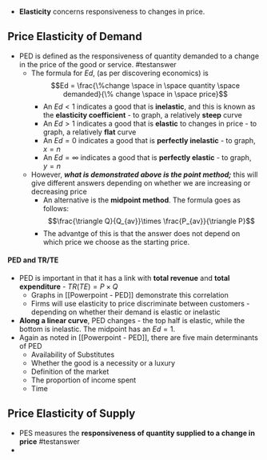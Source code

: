 - **Elasticity** concerns responsiveness to changes in price.

## Price Elasticity of Demand
- PED is defined as the responsiveness of quantity demanded to a change in the price of the good or service. #testanswer 
	- The formula for $Ed$, (as per discovering economics) is $$Ed = \frac{\%change \space in \space quantity \space demanded}{\% change \space in \space price}$$
		- An $Ed < 1$ indicates a good that is **inelastic**, and this is known as the **elasticity coefficient** - to graph, a relatively **steep** curve
		- An $Ed > 1$ indicates a good that is **elastic** to changes in price - to graph, a relatively **flat** curve
		- An $Ed=0$ indicates a good that is **perfectly inelastic** - to graph, $x=n$
		- An $Ed=\infty$ indicates a good that is **perfectly elastic** - to graph, $y=n$
	- However, ***what is demonstrated above is the point method;*** this will give different answers depending on whether we are increasing or decreasing price
		- An alternative is the **midpoint method**. The formula goes as follows: $$\frac{\triangle Q}{Q_{av}}\times \frac{P_{av}}{\triangle P}$$
		- The advantge of this is that the answer does not depend on which price we choose as the starting price.

#### PED and TR/TE
- PED is important in that it has a link with **total revenue** and **total expenditure** - $TR(TE)=P\times Q$
	- Graphs in [[Powerpoint - PED]] demonstrate this correlation
	- Firms will use elasticity to price discriminate between customers - depending on whether their demand is elastic or inelastic
- **Along a linear curve**, PED changes - the top half is elastic, while the bottom is inelastic. The midpoint has an $Ed=1$.
- Again as noted in [[Powerpoint - PED]], there are five main determinants of PED
	- Availability of Substitutes
	- Whether the good is a necessity or a luxury
	- Definition of the market
	- The proportion of income spent
	- Time

## Price Elasticity of Supply
- PES measures the **responsiveness of quantity supplied to a change in price** #testanswer 
- 